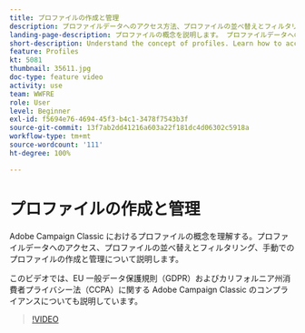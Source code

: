 ```yaml
---
title: プロファイルの作成と管理
description: プロファイルデータへのアクセス方法、プロファイルの並べ替えとフィルタリングの方法およびプロファイルを手動で作成および管理する方法について学習します。EU 一般データ保護規則（GDPR）およびカリフォルニア州消費者プライバシー法（CCPA）への準拠について理解します。
landing-page-description: プロファイルの概念を説明します。 プロファイルデータへのアクセス、プロファイルの並べ替えとフィルタリング、手動でのプロファイルの作成と管理について説明します。GDPR と CCPA について説明します。
short-description: Understand the concept of profiles. Learn how to access profile data, sort and filter profiles and manually create and manage profiles. Learn about GDPR and CCPA.
feature: Profiles
kt: 5081
thumbnail: 35611.jpg
doc-type: feature video
activity: use
team: WWFRE
role: User
level: Beginner
exl-id: f5694e76-4694-45f3-b4c1-3478f7543b3f
source-git-commit: 13f7ab2dd41216a603a22f181dc4d06302c5918a
workflow-type: tm+mt
source-wordcount: '111'
ht-degree: 100%

---
```


# プロファイルの作成と管理

Adobe Campaign Classic におけるプロファイルの概念を理解する。プロファイルデータへのアクセス、プロファイルの並べ替えとフィルタリング、手動でのプロファイルの作成と管理について説明します。

このビデオでは、EU 一般データ保護規則（GDPR）およびカリフォルニア州消費者プライバシー法（CCPA）に関する Adobe Campaign Classic のコンプライアンスについても説明しています。

>[!VIDEO](https://video.tv.adobe.com/v/35611?quality=12&learn=on)
